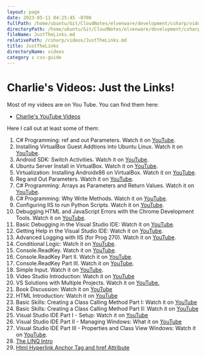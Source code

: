 ```yaml
---
layout: page
date: 2023-05-11 04:25:45 -0700
fullPath: /home/ubuntu/Git/CloudNotes/elvenware/development/csharp/videos/JustTheLinks.md
directoryPath: /home/ubuntu/Git/CloudNotes/elvenware/development/csharp/videos
fileName: JustTheLinks.md
relativePath: /csharp/videos/JustTheLinks.md
title: JustTheLinks
directoryName: videos
category : css-guide
---
```


Charlie's Videos: Just the Links!
=================================

Most of my videos are on You Tube. You can find them here:

-	[Charlie's YouTube Videos](http://www.youtube.com/user/charliecalvert/videos)

Here I call out at least some of them:

1.  C\# Programming: ref and out Parameters. Watch it on
    [YouTube](http://www.youtube.com/watch?v=8hCgLV6bCho).
2.  Installing VirtualBox Guest Addtions into Ubuntu Linux. Watch it on
    [YouTube](http://youtu.be/QQ_FyMFzk1s).
3.  Android SDK: Switch Activities. Watch it on
    [YouTube](http://youtu.be/r31hTfxUmIs).
4.  Ubuntu Server Install in VirtualBox. Watch it on
    [YouTube](http://youtu.be/ACj-Y6cZRNg).
5.  Virtualization: Installing Androidx86 on VirtualBox. Watch it on
    [YouTube](http://youtu.be/LNgkRhsgzIc).
6.  Reg and Out Parameters. Watch it on
    [YouTube](http://youtu.be/8hCgLV6bCho).
7.  C\# Programming: Arrays as Parameters and Return Values. Watch it on
    [YouTube](http://youtu.be/9VPRVVurRts).
8.  C\# Programming: Why Write Methods. Watch it on
    [YouTube](http://youtu.be/AvrCyTYM2BE).
9.  Configuring IIS to run Python Scripts. Watch it on
    [YouTube](http://youtu.be/7whncKjSXK0).
10. Debugging HTML and JavaScript Errors with the Chrome Development
    Tools. Watch it on [YouTube](http://youtu.be/Y6bIv86Cu7A).
11. Basic Debugging in the Visual Studio IDE: Watch it on
    [YouTube](http://youtu.be/Olc3i8Bc2_4).
12. Getting Help in the Visual Studio IDE: Watch it on
    [YouTube](http://youtu.be/CuonMAMu1CE).
13. Advanced Logging with IIS (for Prog 270). Watch it on
    [YouTube](http://youtu.be/pxJUzPydUyo).
14. Conditional Logic: Watch it on
    [YouTube](http://youtu.be/xNFTubew7rI).
15. Console.ReadKey. Watch it on [YouTube](http://youtu.be/wADLyaBWojE).
16. Console.ReadKey Part II. Watch it on
    [YouTube](http://www.youtube.com/watch?v=sqGHf4b46GE).
17. Console.ReadKey Part III. Watch it on
    [YouTube](http://www.youtube.com/watch?v=5A_T408jBBs).
18. Simple Input. Watch it on
    [YouTube](http://www.youtube.com/watch?v=XFGGGEbEkT4).
19. Video Studio Introduction: Watch it on
    [YouTube](http://youtu.be/Kt2v3ItFTrk)
20. VS Solutions with Multiple Projects. Watch it on
    [YouTube.](http://youtu.be/ja7jh_zKjU4)
21. Book Discussion: Watch it on [YouTube](http://youtu.be/TzZjh1P9f_Q)
22. HTML Introduction: Watch it on
    [YouTube](http://youtu.be/wWHXh2wa8Io)
23. Basic Skills: Creating a Class Calling Method Part I: Watch it on
    [YouTube](http://youtu.be/RA_tt05J-js)
24. Basic Skills: Creating a Class Calling Method Part II: Watch it on
    [YouTube](http://youtu.be/s8Ud9p_AsWE)
25. Visual Studio IDE Part I - Setup: Watch it on
    [YouTube](http://youtu.be/7mBt0iIC7KI)
26. Visual Studio IDE Part II - Managing Windows: What it on
    [YouTube](http://www.youtube.com/watch?v=V1dwIV9Cbww)
27. Visual Studio IDE Part III - Properties and Class View Windows:
    Watch it on [YouTube](http://www.youtube.com/watch?v=FRIUFwiPp-U).
28. [The LINQ Intro](../../database/data/LinqIntroWeb/LinqIntroWeb.html)
29. [Html Hyperlink Anchor Tag and href Attribute](http://youtu.be/oETzvN2HC18)
